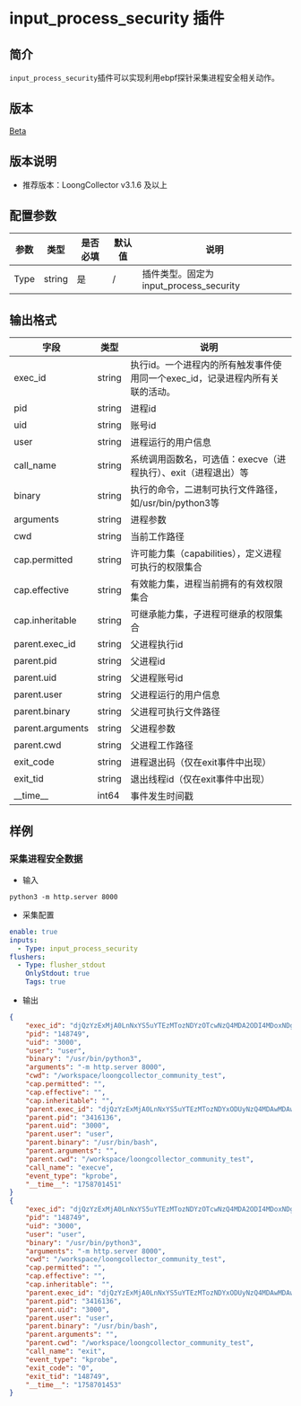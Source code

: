 # input_process_security 插件

## 简介

`input_process_security`插件可以实现利用ebpf探针采集进程安全相关动作。

## 版本

[Beta](../../stability-level.md)

## 版本说明

* 推荐版本：LoongCollector v3.1.6 及以上

## 配置参数

|  **参数**  |  **类型**  |  **是否必填**  |  **默认值**  |  **说明**  |
| --- | --- | --- | --- | --- |
|  Type  |  string  |  是  |  /  |  插件类型。固定为input\_process\_security  |

## 输出格式

| 字段 | 类型 | 说明 |
| --- | --- | --- |
| exec\_id | string | 执行id。一个进程内的所有触发事件使用同一个exec\_id，记录进程内所有关联的活动。 |
| pid | string | 进程id |
| uid | string | 账号id |
| user | string | 进程运行的用户信息 |
| call\_name | string | 系统调用函数名，可选值：execve（进程执行）、exit（进程退出）等 |
| binary | string | 执行的命令，二进制可执行文件路径，如/usr/bin/python3等 |
| arguments | string | 进程参数 |
| cwd | string | 当前工作路径 |
| cap.permitted | string | 许可能力集（capabilities），定义进程可执行的权限集合 |
| cap.effective | string | 有效能力集，进程当前拥有的有效权限集合 |
| cap.inheritable | string | 可继承能力集，子进程可继承的权限集合 |
| parent.exec\_id | string | 父进程执行id |
| parent.pid | string | 父进程id |
| parent.uid | string | 父进程账号id |
| parent.user | string | 父进程运行的用户信息 |
| parent.binary | string | 父进程可执行文件路径 |
| parent.arguments | string | 父进程参数 |
| parent.cwd | string | 父进程工作路径 |
| exit\_code | string | 进程退出码（仅在exit事件中出现） |
| exit\_tid | string | 退出线程id（仅在exit事件中出现） |
| \_\_time\_\_ | int64 | 事件发生时间戳 |

## 样例

### 采集进程安全数据

* 输入

``` shell
python3 -m http.server 8000
```

* 采集配置

```yaml
enable: true
inputs:
  - Type: input_process_security
flushers:
  - Type: flusher_stdout
    OnlyStdout: true
    Tags: true
```

* 输出

```json
{
    "exec_id": "djQzYzExMjA0LnNxYS5uYTEzMTozNDYzOTcwNzQ4MDA2ODI4MDoxNDg3NDk=",
    "pid": "148749",
    "uid": "3000",
    "user": "user",
    "binary": "/usr/bin/python3",
    "arguments": "-m http.server 8000",
    "cwd": "/workspace/loongcollector_community_test",
    "cap.permitted": "",
    "cap.effective": "",
    "cap.inheritable": "",
    "parent.exec_id": "djQzYzExMjA0LnNxYS5uYTEzMTozNDYxODUyNzQ4MDAwMDAwMDozNDE2MTM2",
    "parent.pid": "3416136",
    "parent.uid": "3000",
    "parent.user": "user",
    "parent.binary": "/usr/bin/bash",
    "parent.arguments": "",
    "parent.cwd": "/workspace/loongcollector_community_test",
    "call_name": "execve",
    "event_type": "kprobe",
    "__time__": "1758701451"
}
{
    "exec_id": "djQzYzExMjA0LnNxYS5uYTEzMTozNDYzOTcwNzQ4MDA2ODI4MDoxNDg3NDk=",
    "pid": "148749",
    "uid": "3000",
    "user": "user",
    "binary": "/usr/bin/python3",
    "arguments": "-m http.server 8000",
    "cwd": "/workspace/loongcollector_community_test",
    "cap.permitted": "",
    "cap.effective": "",
    "cap.inheritable": "",
    "parent.exec_id": "djQzYzExMjA0LnNxYS5uYTEzMTozNDYxODUyNzQ4MDAwMDAwMDozNDE2MTM2",
    "parent.pid": "3416136",
    "parent.uid": "3000",
    "parent.user": "user",
    "parent.binary": "/usr/bin/bash",
    "parent.arguments": "",
    "parent.cwd": "/workspace/loongcollector_community_test",
    "call_name": "exit",
    "event_type": "kprobe",
    "exit_code": "0",
    "exit_tid": "148749",
    "__time__": "1758701453"
}
```
